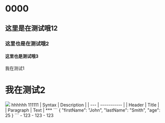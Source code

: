# 0000
## 这里是在测试哦12
### 这里也是在测试哦2
#### 这里也是测试哦3
<div>我在测试1</div>
<h1>我在测试2</h1>
<img src="https://up.enterdesk.com/edpic_360_360/27/8f/93/278f938be4b460a57962d542eee989f6.jpg"/>
hhhhhh
111111
| Syntax | Description |
| --- | ----------- |
| Header | Title |
| Paragraph | Text |
***
```
{
  "firstName": "John",
  "lastName": "Smith",
  "age": 25
}
```
- 123
 - 123
  - 123
